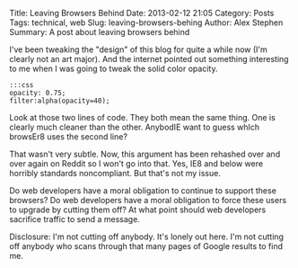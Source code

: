 Title: Leaving Browsers Behind
Date: 2013-02-12 21:05
Category: Posts
Tags: technical, web
Slug: leaving-browsers-behing
Author: Alex Stephen
Summary: A post about leaving browsers behind

I've been tweaking the "design" of this blog for quite a while now (I'm clearly not an art major). And the internet pointed out something interesting to me when I was going to tweak the solid color opacity.

    :::css
	opacity: 0.75;
	filter:alpha(opacity=40);


Look at those two lines of code. They both mean the same thing. One is clearly much cleaner than the other. AnybodIE want to guess whIch browsEr8 uses the second line?

That wasn't very subtle. Now, this argument has been rehashed over and over again on Reddit so I won't go into that. Yes, IE8 and below were horribly standards noncompliant. But that's not my issue.

Do web developers have a moral obligation to continue to support these browsers? Do web developers have a moral obligation to force these users to upgrade by cutting them off?
At what point should web developers sacrifice traffic to send a message.

Disclosure: I'm not cutting off anybody. It's lonely out here. I'm not cutting off anybody who scans through that many pages of Google results to find me.
